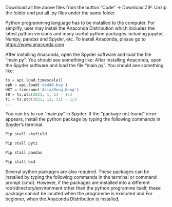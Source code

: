 Download all the above files from the button “Code” -> Download ZIP. Unzip the folder and put all .py files under the same folder.

Python programming language has to be installed to the computer. For simplify, user may install the Anaconda Distribution which includes the latest python versions and many useful python packages including jupyter, Numpy, pandas and Spyder, etc. To install Anaconda, please go to
https://www.anaconda.com

After installing Anaconda, open the Spyder software and load the file “main.py”. You should see something like:
After installing Anaconda, open the Spyder software and load the file “main.py”. You should see something like:

```python
ts = api.load.timescale()
eph = api.load('de440.bsp')
HKT = timezone('Asia/Hong_Kong')
t0 = ts.utc(2021, 1, 1) - 1/3
t1 = ts.utc(2021, 12, 31) - 1/3
...
```

You can try to run “main.py” in Spyder. If the “package not found” error appears, install the python package by typing the following commands in Spyder’s terminal.

```python
Pip stall skyfield
```
```python
Pip stall pytz
```
```python
Pip stall pandas
```
```python
Pip stall bs4
```

Several python packages are also required. These packages can be installed by typing the following commands in the terminal or command prompt (cmd). However, if the packages are installed into a different root/directory/environment other than the python programme itself, these package cannot be located when the programme is executed and For beginner, when the Anaconda Distribution is installed, 
